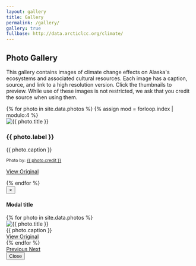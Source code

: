 ```yaml
---
layout: gallery
title: Gallery
permalink: /gallery/
gallery: true
fullbase: http://data.arcticlcc.org/climate/
---
```

<div class="row">
  <div class="col-lg-8 col-lg-offset-2">
    <div class="jumbotron">
      <h2><span class="fa fa-camera" aria-hidden="true"></span> Photo Gallery </h2>
      <p>
          This gallery contains images of climate change effects on Alaska's
          ecosystems and associated cultural resources. Each image has a caption,
          source, and link to a high resolution version. Click the thumbnails to
          preview. While use of these images is not restricted, we ask that you
          credit the source when using them.
      </p>
    </div>
  </div>
</div>

<div class="row">
  <div class="col-lg-10 col-lg-offset-1">
    <div class="gallery row">
        {% for photo in site.data.photos %}
        {% assign mod = forloop.index | modulo:4 %}
            <div class="col-sm-4 col-md-3">
                <div class="thumbnail {% cycle 'thb-success','thb-info','thb-warning','thb-danger' %}">
                    <img src="{{ site.github.url }}/assets/images/gallery/250/arctic_climate_{{ photo.src }}_250.jpg" alt="{{ photo.title }}" title="{{ photo.title }}" />
                    <div class="caption">
                        <h3 class="photo-label">{{ photo.label }}</h3>
                        <p>
                            {{ photo.caption }}
                        </p>
                        <p class="photo-credit">
                            <small>Photo by: <a href="{{ photo.origin_src }}">{{ photo.credit }}</a></small>
                        </p>
                        <p>
                            <a href="{{ page.fullbase }}arctic_climate_{{ photo.src }}.jpg" class="btn btn-primary" role="button">View Original</a>
                        </p>
                    </div>
                </div>
            </div>
        {% endfor %}
    </div>
  </div>
</div>


<!-- Modal -->
<div class="modal fade" id="galleryModal" tabindex="-1" role="dialog" aria-labelledby="galleryModalLabel">
    <div class="modal-dialog modal-lg" role="document">
        <div class="modal-content">
            <div class="modal-header">
                <button type="button" class="close" data-dismiss="modal" aria-label="Close">
                    <span aria-hidden="true">&times;</span>
                </button>
                <h4 class="modal-title" id="galleryModalLabel">Modal title</h4>
            </div>
            <div class="modal-body">
                <div id="carousel-gallery" class="carousel slide" data-ride="carousel" data-interval="false">
                    <!-- Wrapper for slides -->
                    <div class="carousel-inner" role="listbox">
                        {% for photo in site.data.photos %}
                        <div class="item {% if forloop.first %}active{% endif %}">
                            <img class="thumbnail img-responsive center-block" src="{{site.github.url}}/assets/images/gallery/1024/arctic_climate_{{ photo.src }}_1024.jpg" alt="{{ photo.title }}" title="{{ photo.title }}">
                            <div class="carousel-caption hidden-xs">
                                {{ photo.caption }}
                                <br/>
                                <a href="{{ page.fullbase }}arctic_climate_{{ photo.src }}.jpg">
                                View Original</a>
                            </div>
                        </div>
                        {% endfor %}
                    </div>
                    <!-- Controls -->
                    <a class="left carousel-control" href="#carousel-gallery" role="button" data-slide="prev"> <span class="glyphicon glyphicon-chevron-left fa fa-chevron-left" aria-hidden="true"></span> <span class="sr-only">Previous</span> </a>
                    <a class="right carousel-control" href="#carousel-gallery" role="button" data-slide="next"> <span class="glyphicon glyphicon-chevron-right fa fa-chevron-right" aria-hidden="true"></span> <span class="sr-only">Next</span> </a>
                </div>
            </div>
            <div class="modal-footer">
                <button type="button" class="btn btn-success" data-dismiss="modal">
                    Close
                </button>
            </div>
        </div>
    </div>
</div>
